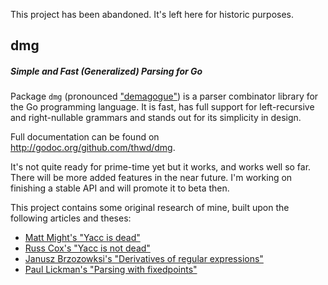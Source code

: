This project has been abandoned. It's left here for historic purposes.

## dmg
##### Simple and Fast (Generalized) Parsing for Go

Package `dmg` (pronounced ["demagogue"](http://en.wikipedia.org/wiki/Demagogue)) is a parser combinator library for the Go programming language. It is fast, has full support for left-recursive and right-nullable grammars and stands out for its simplicity in design.

Full documentation can be found on http://godoc.org/github.com/thwd/dmg.

It's not quite ready for prime-time yet but it works, and works well so far. There will be more added features in the near future. I'm working on finishing a stable API and will promote it to beta then.

This project contains some original research of mine, built upon the following articles and theses:
 * [Matt Might's "Yacc is dead"](http://matt.might.net/articles/parsing-with-derivatives/)
 * [Russ Cox's "Yacc is not dead"](http://research.swtch.com/yaccalive)
 * [Janusz Brzozowksi's "Derivatives of regular expressions"](http://dl.acm.org/citation.cfm?doid=321239.321249)
 * [Paul Lickman's "Parsing with fixedpoints"](https://sites.google.com/a/lickman.com/paul-lickman/)

